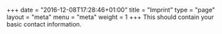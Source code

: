 +++
date = "2016-12-08T17:28:46+01:00"
title = "Imprint"
type = "page"
layout = "meta"
menu = "meta"
weight = 1
+++
This should contain your basic contact information.
